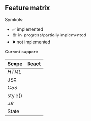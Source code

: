 ## Feature matrix

Symbols:

- ✅ implemented
- 🏗 in-progress/partially implemented
- ❌ not implemented

Current support:

| **Scope** | React |
| --------- | :---: |
| _HTML_    |
| JSX       |
| _CSS_     |
| style()   |
| _JS_      |
| State     |

